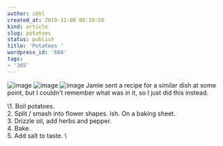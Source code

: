 ```yaml
---
author: cbhl
created_at: 2010-11-08 08:19:58
kind: article
slug: potatoes
status: publish
title: 'Potatoes '
wordpress_id: '668'
tags:
- '365'
---
```


![image](http://images.azuresky.ca/blog/wp-content/uploads/2010/11/wpid-IMG_20101106_202057.jpg)
![image](http://images.azuresky.ca/blog/wp-content/uploads/2010/11/wpid-IMG_20101106_202102.jpg)
![image](http://images.azuresky.ca/blog/wp-content/uploads/2010/11/wpid-IMG_20101106_213754.jpg)
Jamie sent a recipe for a similar dish at some point, but I couldn't
remember what was in it, so I just did this instead.

\1. Boil potatoes.\
 2. Split / smash into flower shapes. Ish. On a baking sheet. \
 3. Drizzle oil, add herbs and pepper.\
 4. Bake.\
 5. Add salt to taste. \

